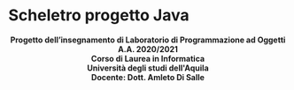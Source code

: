 # Scheletro progetto Java

<div align="center">
  <b>Progetto dell’insegnamento di Laboratorio di Programmazione ad Oggetti</b>
  <br>
  <b>A.A. 2020/2021</b>
  <br>
  <b>Corso di Laurea in Informatica</b>
  <br>
  <b>Università degli studi dell'Aquila</b>
  <br>
  <b>Docente: Dott. Amleto Di Salle</b>
</div>